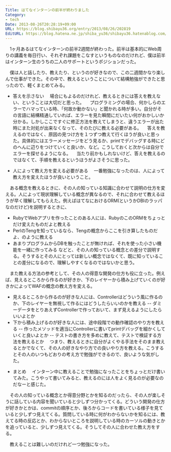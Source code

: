 ```yaml
---
Title: はてなインターンの前半が終わりました
Category:
- tech
Date: 2013-08-26T20:28:19+09:00
URL: https://blog.shibayu36.org/entry/2013/08/26/202819
EditURL: https://blog.hatena.ne.jp/shiba_yu36/shibayu36.hatenablog.com/atom/entry/11696248318757101293
---
```


　1ヶ月あるはてなインターンの前半2週間が終わった。前半は基本的にWeb周りの講義を毎日行い、それぞれ課題をこなすというものなのだけれど、僕は前半はインターン生のうちの二人のサポートというポジションだった。

　僕は人と話したり、教えたり、というのが好きなので、この二週間かなり楽しんで仕事ができた。その中で、教えるということについて結構勉強ができたと思ったので、軽くまとめてみる。



* 答えを示さない
　場合にもよるのだけれど、教えるときには答えを教えない、ということは大切だと思った。
　プログラミングの場合、何かしらのエラーでハマっている時、「何故か動かない」と聞かれる時が多い。自分がその言語に結構精通していれば、エラーを見た瞬間にだいたい何がおかしいか分かる。しかしここですぐに修正方法を教えてしまうと、違うエラーが出た時にまた対処が出来なくなって、そのたびに教える必要がある。
　答えを教えるのではなく、原因の見つけ方を１つずつ教えて行くほうが良いと思った。具体的にはエラーメッセージをどう見るか、printでデバッグする時にどのへんに辺りをつけていくと良いか、など。こうしておくと次からは自分でエラーを探せるようになる。
　当たり前かもしれないけど、答えを教えるのではなくて、手順を教えるというほうがよさそうに思った。



* 人によって教え方を変える必要がある
　一番勉強になったのは、人によって教え方を変えたほうが良いということ。


　ある概念を教えるときに、その人の知っている知識に合わせて説明の仕方を変える。人によって現状理解している概念が異なるので、それに合わせて教えるほうが早く理解してもらえた。例えばはてなにおけるORM(というかDBIのラッパなのだけど)を説明するときに、
- RubyでWebアプリを作ったことのある人には、RubyのこのORMをちょっとだけ変えたものだよと教える
- PerlのTengを知っているなら、Tengの概念からここを引き算したものだよ、のように教える
- あまりプログラムからDBを触ったことが無ければ、それを使った小さい機能を一緒に作ってみる
などと、その人の知っている概念との差分で説明する。そうするとその人にとっては新しい概念ではなくて、既に知っていることの差分になるので、理解しやすくなるのではないかと思う。


　また教える方法の参考として、その人の得意な開発の仕方も役に立った。例えば、見えるところから作るのが好きか、下のレイヤーから積み上げていくのが好きかによってWAFの概念の教え方を変える。
- 見えるところから作るのが好きな人には、Controllerはどういう風に作るのか、下のレイヤーを無視して作るにはどうしたらいいのかを教える
-- ダミーデータをとりあえずControllerで作っておいて、まず見えるようにしたらいいよとか
- 下から積み上げるのが好きな人には、途中段階での動作確認のやり方を教える
-- 作ったメソッドを適当にControllerに書いてprintデバッグを細かくしていくと良いよとか
-- テストの書き方を多めに教えて、テストで検証する方法を教えるとか
　つまり、教えるときに自分がよくやる手法をそのまま教えるとかでなくて、その人の好きなやり方での良いやり方を教える。こうするとその人のいつもどおりの考え方で勉強ができるので、良いような気がした。



* まとめ
　インターン中に教えることで勉強になったことをちょっとだけ書いてみた。こうやって書いてみると、教えるのには人をよく見るのが必要なのだなーと感じた。

　その人の知っている概念とか得意分野とかを知るのだったら、その人が楽しそうに話している内容を聞いていると少しずつ分かってくる。どういう開発の仕方が好きかとかは、commitの順序とか、後ろからコードを書いている様子を見ていると少しずつ見えてくる。質問している時に何がわからないかを知るには、教えてる時の反応とか、わからないところを説明している時のカーソルの動きとかを追っていると、少しずつ見えてくる。そうしてその人に合わせた教え方をする。

　教えることは難しいのだけれど一つ勉強になった。
